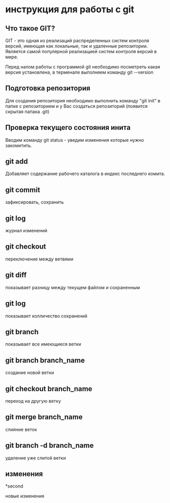 # инструкция для работы с git

## Что такое GIT?

GIT - это одная из реализаций распределенных систем контроля версий, имеющая как локальные, так и удаленные репозитории. Является самой популярной реализацией систем контроля версий в мире.

Перед налом работы с программой git необходимо посметреть какая версия установлена, в терменале выполняем команду git --version

## Подготовка репозитория
Для создания репозитория необходимо выполнить команду "git init" в папке с репозиторием и у Вас создаться репозиторий (появится скрытая папака .git)

## Проверка текущего состояния инита
Вводим команду git status - уведим изменения которые нужно закомитить.

## git add
Добавляет содержание рабочего каталога в индекс последнего комита.

## git commit 
зафиксировать, сохранить

## git log
журнал изменений

## git checkout 
переключение между ветвями

## git diff 
показывает разницу между текущем файлом и сохраненным

## git log
показывает колличество сохранений

## git branch 
показывает все имеющиеся ветки

## git branch branch_name
создание новой ветки

## git checkout branch_name
переход на другую ветку

## git merge branch_name
слияние веток

## git branch -d branch_name
удаление уже слитой ветки

## изменения
*second

новые изменения
